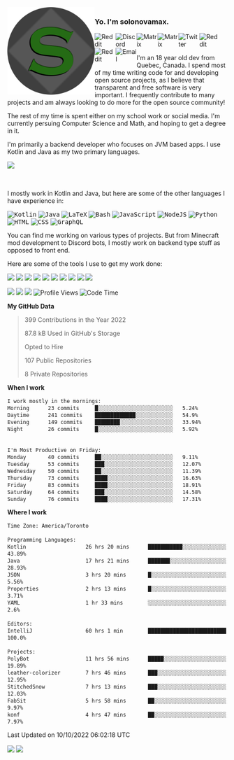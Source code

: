 <img align="left" alt="Avatar" width="200px" src="https://raw.githubusercontent.com/solonovamax/solonovamax/main/solonovamax-circle.png" />

### Yo. I'm solonovamax.

<a href="https://gitlab.com/solonovamax">
    <img align="left" alt="Reddit" width="48px" src="https://img.icons8.com/color/2x/gitlab.png">
</a>

<a href="https://discord.solonovamax.gay">
    <img align="left" alt="Discord" width="48px" src="https://img.icons8.com/color/2x/discord-logo.png">
</a>

<a href="https://matrix.to/#/@solonovamax:matrix.org?#gh-light-mode-only">
    <img align="left" alt="Matrix" width="48px" src="https://img.icons8.com/000000/material/2x/matrix-logo.png">
</a>
<a href="https://matrix.to/#/@solonovamax:matrix.org?#gh-dark-mode-only">
    <img align="left" alt="Matrix" width="48px" src="https://img.icons8.com/FFFFFF/material/2x/matrix-logo.png">
</a>

<a href="https://twitter.com/solonovamax">
    <img align="left" alt="Twitter" width="48px" src="https://img.icons8.com/color/2x/twitter.png">
</a>

<!-- <a href="https://twitch.tv/solonovamax">
    <img align="left" alt="Twitch" width="48px" src="https://img.icons8.com/color/2x/twitch.png">
</a> -->

<a href="https://reddit.com/u/solonovamax">
    <img align="left" alt="Reddit" width="48px" src="https://img.icons8.com/color/2x/reddit.png">
</a>

<a href="https://www.youtube.com/channel/UCTxCeyGu41WfEBT8mXpjHMA">
    <img align="left" alt="Reddit" width="48px" src="https://img.icons8.com/color/2x/youtube.png">
</a>

<a href="mailto:solonovamax@12oclockpoint.com">
    <img align="left" alt="Email" width="48px" src="https://img.icons8.com/fluency/2x/mail.png">
</a>

<!-- <a href="https://open.spotify.com/user/solonovamax">
    <img align="left" alt="Spotify" width="48px" src="https://img.icons8.com/color/2x/spotify.png">
</a> -->

<br/>
<br/>

I'm an 18 year old dev from Quebec, Canada.
I spend most of my time writing code for and developing open source projects, as I believe that transparent and free software is very important.
I frequently contribute to many projects and am always looking to do more for the open source community!

The rest of my time is spent either on my school work or social media. I'm currently persuing Computer Science and Math, and hoping to get a degree in it.

I'm primarily a backend developer who focuses on JVM based apps. I use Kotlin and Java as my two primary languages.


<a href="https://github.com/ryo-ma/github-profile-trophy"><img src="https://github-profile-trophy.vercel.app/?username=solonovamax&margin-w=15&row=1"/></a> 

<br/>

I mostly work in Kotlin and Java, but here are some of the other languages I have experience in:

<kbd><img height="32" alt="Kotlin" src="https://img.icons8.com/color/1x/kotlin.png"></kbd>
<kbd><img height="32" alt="Java" src="https://img.icons8.com/color/1x/java-coffee-cup-logo.png"></kbd>
<kbd><img height="32" alt="LaTeX" src="https://img.icons8.com/color/1x/latex.png"></kbd>
<kbd><img height="32" alt="Bash" src="https://img.icons8.com/color/1x/console.png"></kbd>
<kbd><img height="32" alt="JavaScript" src="https://img.icons8.com/color/1x/javascript.png"></kbd>
<kbd><img height="32" alt="NodeJS" src="https://img.icons8.com/color/1x/nodejs.png"></kbd>
<kbd><img height="32" alt="Python" src="https://img.icons8.com/color/1x/python.png"></kbd>
<kbd><img height="32" alt="HTML" src="https://img.icons8.com/color/1x/html-5.png"></kbd>
<kbd><img height="32" alt="CSS" src="https://img.icons8.com/color/1x/css3.png"></kbd>
<kbd><img height="32" alt="GraphQL" src="https://img.icons8.com/color/1x/graphql.png"></kbd>

You can find me working on various types of projects.
But from Minecraft mod development to Discord bots, I mostly work on backend type stuff as opposed to front end.

Here are some of the tools I use to get my work done:

<kbd><img height="32" src="https://img.icons8.com/color/2x/intellij-idea.png"></kbd>
<kbd><img height="32" src="https://img.icons8.com/color/2x/linux.png"></kbd>
<kbd><img height="32" src="https://img.icons8.com/fluent/2x/console.png"></kbd>
<kbd><img height="32" src="https://img.icons8.com/color/2x/open-source.png"></kbd>
<kbd><img height="32" src="https://img.icons8.com/color/2x/git.png"></kbd>
<kbd><img height="32" src="https://img.icons8.com/color/2x/docker.png"></kbd>
<kbd><img height="32" src="https://img.icons8.com/color/2x/mongodb.png"></kbd>
<kbd><img height="32" src="https://img.icons8.com/color/2x/nginx.png"></kbd>
<a href="?#gh-light-mode-only"><kbd><img height="32" src="https://img.icons8.com/metro/2x/mysql.png"></kbd></a>
<a href="?#gh-dark-mode-only"><kbd><img height="32" src="https://img.icons8.com/FFFFFF/metro/2x/mysql.png"></kbd></a>

![](https://img.shields.io/badge/OS-Arch%20Linux-informational?style=for-the-badge&logo=Arch%20Linux&logoColor=white&color=007ec6)
![](https://img.shields.io/badge/Editor-IntelliJ%20Idea-informational?style=for-the-badge&logo=IntelliJ%20Idea&logoColor=white&color=007ec6)
![](https://img.shields.io/badge/Main%20Languages-Java%20%26%20Kotlin-informational?style=for-the-badge&logo=Java&logoColor=white&color=007ec6)
![Profile Views](https://komarev.com/ghpvc/?username=solonovamax&color=blue&style=for-the-badge)<!--START_SECTION:waka-->
![Code Time](https://img.shields.io/badge/Code%20Time-1%2C787%20hrs%207%20mins-blue?style=for-the-badge)

**My GitHub Data**

> 399 Contributions in the Year 2022
> 
> 87.8 kB Used in GitHub's Storage
> 
> Opted to Hire
> 
> 107 Public Repositories
> 
> 8 Private Repositories
> 
**When I work** 

```text
I work mostly in the mornings: 
Morning      23 commits     █░░░░░░░░░░░░░░░░░░░░░░░░   5.24% 
Daytime      241 commits    █████████████░░░░░░░░░░░░   54.9% 
Evening      149 commits    ████████░░░░░░░░░░░░░░░░░   33.94% 
Night        26 commits     █░░░░░░░░░░░░░░░░░░░░░░░░   5.92%


I'm Most Productive on Friday: 
Monday       40 commits     ██░░░░░░░░░░░░░░░░░░░░░░░   9.11% 
Tuesday      53 commits     ███░░░░░░░░░░░░░░░░░░░░░░   12.07% 
Wednesday    50 commits     ██░░░░░░░░░░░░░░░░░░░░░░░   11.39% 
Thursday     73 commits     ████░░░░░░░░░░░░░░░░░░░░░   16.63% 
Friday       83 commits     ████░░░░░░░░░░░░░░░░░░░░░   18.91% 
Saturday     64 commits     ███░░░░░░░░░░░░░░░░░░░░░░   14.58% 
Sunday       76 commits     ████░░░░░░░░░░░░░░░░░░░░░   17.31%

```


**Where I work** 

```text
Time Zone: America/Toronto

Programming Languages: 
Kotlin                   26 hrs 20 mins      ███████████░░░░░░░░░░░░░░   43.89% 
Java                     17 hrs 21 mins      ███████░░░░░░░░░░░░░░░░░░   28.93% 
JSON                     3 hrs 20 mins       █░░░░░░░░░░░░░░░░░░░░░░░░   5.56% 
Properties               2 hrs 13 mins       █░░░░░░░░░░░░░░░░░░░░░░░░   3.71% 
YAML                     1 hr 33 mins        ░░░░░░░░░░░░░░░░░░░░░░░░░   2.6%

Editors: 
IntelliJ                 60 hrs 1 min        █████████████████████████   100.0%

Projects: 
PolyBot                  11 hrs 56 mins      █████░░░░░░░░░░░░░░░░░░░░   19.89% 
leather-colorizer        7 hrs 46 mins       ███░░░░░░░░░░░░░░░░░░░░░░   12.95% 
StitchedSnow             7 hrs 13 mins       ███░░░░░░░░░░░░░░░░░░░░░░   12.03% 
FabSit                   5 hrs 58 mins       ██░░░░░░░░░░░░░░░░░░░░░░░   9.97% 
konf                     4 hrs 47 mins       ██░░░░░░░░░░░░░░░░░░░░░░░   7.97%

```


 Last Updated on 10/10/2022 06:02:18 UTC
<!--END_SECTION:waka-->

<div style="white-space:nowrap;width:100%;position: relative;display: inline-block">
<img align="center" src="https://github-readme-stats.vercel.app/api?username=solonovamax&custom_title=solonovamax%27s%20Github%20Stats&langs_count=5&include_all_commits=true&count_private=true&show_icons=true&theme=github_dark"/>
<img align="center" src="https://github-readme-stats.vercel.app/api/wakatime?username=solonovamax&custom_title=solonovamax%27s%20Primary%20Languages&langs_count=10&show_icons=true&theme=github_dark"/>
</div>
